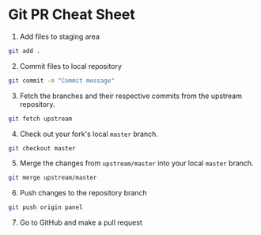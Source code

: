 # Git PR Cheat Sheet



1. Add files to staging area

```bash
git add .
```

2. Commit files to local repository

```bash
git commit -m "Commit message"
```

3. Fetch the branches and their respective commits from the upstream repository.

```bash
git fetch upstream
```

4. Check out your fork's local `master` branch.

```bash
git checkout master
```

5. Merge the changes from `upstream/master` into your local `master` branch.

```bash
git merge upstream/master
```

6. Push changes to the repository branch

```bash
git push origin panel
```

7. Go to GitHub and make a pull request
